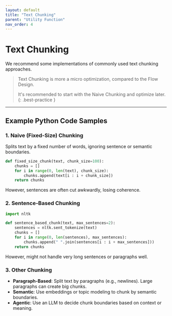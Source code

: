 ```yaml
---
layout: default
title: "Text Chunking"
parent: "Utility Function"
nav_order: 4
---
```


# Text Chunking

We recommend some implementations of commonly used text chunking approaches.

> Text Chunking is more a micro optimization, compared to the Flow Design.
>
> It's recommended to start with the Naive Chunking and optimize later.
{: .best-practice }

---

## Example Python Code Samples

### 1. Naive (Fixed-Size) Chunking

Splits text by a fixed number of words, ignoring sentence or semantic boundaries.

```python
def fixed_size_chunk(text, chunk_size=100):
    chunks = []
    for i in range(0, len(text), chunk_size):
        chunks.append(text[i : i + chunk_size])
    return chunks
```

However, sentences are often cut awkwardly, losing coherence.

### 2. Sentence-Based Chunking

```python
import nltk

def sentence_based_chunk(text, max_sentences=2):
    sentences = nltk.sent_tokenize(text)
    chunks = []
    for i in range(0, len(sentences), max_sentences):
        chunks.append(" ".join(sentences[i : i + max_sentences]))
    return chunks
```

However, might not handle very long sentences or paragraphs well.

### 3. Other Chunking

- **Paragraph-Based**: Split text by paragraphs (e.g., newlines). Large paragraphs can create big chunks.
- **Semantic**: Use embeddings or topic modeling to chunk by semantic boundaries.
- **Agentic**: Use an LLM to decide chunk boundaries based on context or meaning.
